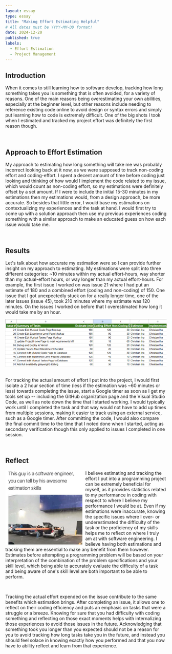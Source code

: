 ```yaml
---
layout: essay
type: essay
title: "Making Effort Estimating Helpful"
# All dates must be YYYY-MM-DD format!
date: 2024-12-20
published: true
labels:
  - Effort Estimation
  - Project Management
---
```


## Introduction
<p>
When it comes to still learning how to software develop, tracking how long something takes you is something that is often avoided, for a variety of reasons. One of the main reasons being overestimating your own abilities, especially at the beginner level, but other reasons include needing to reference existing code online to avoid design or syntax errors and simply put learning how to code is extremely difficult. One of the big shots I took when I estimated and tracked my project effort was definitely the first reason though.
</p>
<br>

## Approach to Effort Estimation
<p>
My approach to estimating how long something will take me was probably incorrect looking back at it now, as we were supposed to track non-coding effort and coding-effort. I spent a decent amount of time before coding just looking and thinking of how would I implement the code related to my issue, which would count as non-coding effort, so my estimations were definitely offset by a set amount. If I were to include the initial 15-30 minutes in my estimations then my estimations would, from a design approach, be more accurate. So besides that little error, I would base my estimations on contextualizing my experiences and the task at hand. I would first try to come up with a solution approach then use my previous experiences coding something with a similar approach to make an educated guess on how each issue would take me.
</p>
<br>

## Results
<p>
Let's talk about how accurate my estimation were so I can provide further insight on my approach to estimating. My estimations were split into three different categories: ~10 minutes within my actual effort-hours, way shorter than my actual-effort hours, or way longer than my actual effort-hours. For example, the first issue I worked on was issue 21 where I had put an estimate of 180 and a combined effort (coding and non-coding) of 150. One issue that I got unexpectedly stuck on for a really longer time, one of the later issues (issue 45), took 210 minutes where my estimate was 120 minutes. On the issues I worked on before that I overestimated how long it would take me by an hour.
</p>
<div class="text-center p-4">
  <img src="../img/effort/issues.png" class="img-thumbnail" >
</div>
<br>
<p>
For tracking the actual amount of effort I put into the project, I would first isolate a 2 hour section of time (less if the estimation was ~60 minutes or less) towards completing the issue, start a Google timer as soon as I get my tools set up -- including the GitHub organization page and the Visual Studio Code, as well as note down the time that I started working. I would typically work until I completed the task and that way would not have to add up times from multiple sessions, making it easier to track using an external service, such as a Google timer. After committing the code, I would also compare the final commit time to the time that I noted done when I started, acting as secondary verification though this only applied to issues I completed in one session.
</p>
<br>

## Reflect
<p>
<img src ="../img/effort/meme.jpg" align ="left" width="250px">
I believe estimating and tracking the effort I put into a programming project can be extremely beneficial for myself, as it provides statistics related to my performance in coding with respect to where I believe my performance I would be at. Even if my estimations were inaccurate, knowing the specific issues where I over- or underestimated the difficulty of the task or the proficiency of my skills helps me to reflect on where I truly am at with software engineering. I believe having both estimations and tracking them are essential to make any benefit from them however. Estimates before attempting a programming problem will be based on your interpretation of the combination of the problem specifications and your skill level, which being able to accurately evaluate the difficulty of a task and being aware of one's skill level are both important to be able to perform.
</p>
<br>
<p>
Tracking the actual effort expended on the issue contribute to the same benefits which estimation brings. After completing an issue, it allows one to reflect on their coding efficiency and puts an emphasis on tasks that were a struggle or a breeze. Knowing for sure that you had difficulty with coding something and reflecting on those exact moments helps with internalizing those experiences to avoid those issues in the future. Acknowledging that something took you longer than you expected should not be a reason for you to avoid tracking how long tasks take you in the future, and instead you should feel solace in knowing exactly how you performed and that you now have to ability reflect and learn from that experience.
</p>
